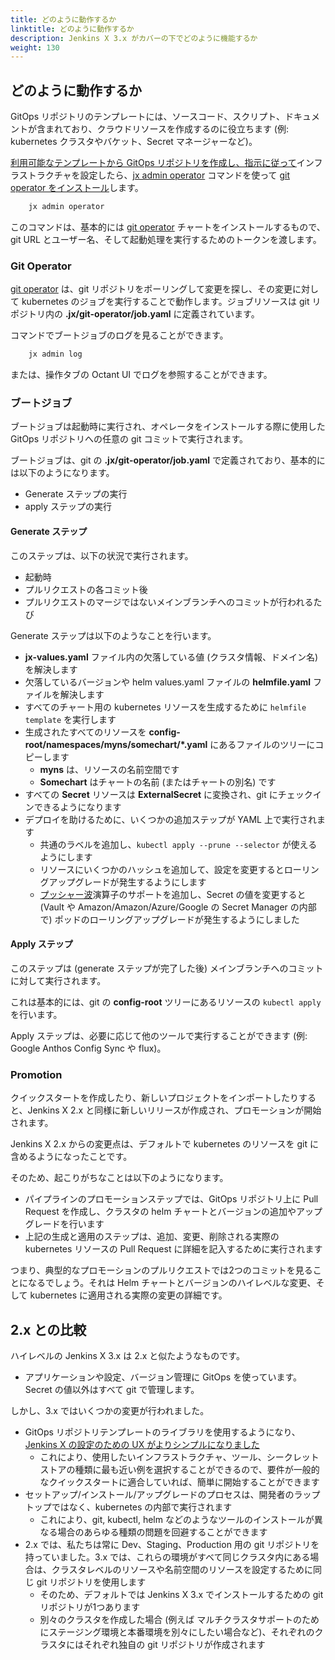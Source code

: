 ```yaml
---
title: どのように動作するか
linktitle: どのように動作するか
description: Jenkins X 3.x がカバーの下でどのように機能するか
weight: 130
---
```



## どのように動作するか

GitOps リポジトリのテンプレートには、ソースコード、スクリプト、ドキュメントが含まれており、クラウドリソースを作成するのに役立ちます (例: kubernetes クラスタやバケット、Secret マネージャーなど)。

[利用可能なテンプレートから GitOps リポジトリを作成し、指示に従って](/docs/v3/getting-started/)インフラストラクチャを設定したら、[jx admin operator](https://github.com/jenkins-x/jx-admin/blob/master/docs/cmd/jx-admin_operator.md) コマンドを使って [git operator をインストール](/docs/v3/guides/operator/)します。


```bash
    jx admin operator
```


このコマンドは、基本的には [git operator](https://github.com/jenkins-x/jx-git-operator) チャートをインストールするもので、git URL とユーザー名、そして起動処理を実行するためのトークンを渡します。


### Git Operator

[git operator](https://github.com/jenkins-x/jx-git-operator) は、git リポジトリをポーリングして変更を探し、その変更に対して kubernetes のジョブを実行することで動作します。ジョブリソースは git リポジトリ内の **.jx/git-operator/job.yaml** に定義されています。

コマンドでブートジョブのログを見ることができます。


```bash
    jx admin log
```


または、操作タブの Octant UI でログを参照することができます。


### ブートジョブ

ブートジョブは起動時に実行され、オペレータをインストールする際に使用した GitOps リポジトリへの任意の git コミットで実行されます。

ブートジョブは、git の **.jx/git-operator/job.yaml** で定義されており、基本的には以下のようになります。


* Generate ステップの実行
* apply ステップの実行


#### Generate ステップ

このステップは、以下の状況で実行されます。


* 起動時
* プルリクエストの各コミット後
* プルリクエストのマージではないメインブランチへのコミットが行われるたび


Generate ステップは以下のようなことを行います。


* **jx-values.yaml** ファイル内の欠落している値 (クラスタ情報、ドメイン名) を解決します
* 欠落しているバージョンや helm values.yaml ファイルの **helmfile.yaml** ファイルを解決します
* すべてのチャート用の kubernetes リソースを生成するために `helmfile template` を実行します
* 生成されたすべてのリソースを **config-root/namespaces/myns/somechart/*.yaml** にあるファイルのツリーにコピーします
    * **myns** は、リソースの名前空間です
    * **Somechart** はチャートの名前 (またはチャートの別名) です
* すべての **Secret** リソースは **ExternalSecret** に変換され、git にチェックインできるようになります
* デプロイを助けるために、いくつかの追加ステップが YAML 上で実行されます
    * 共通のラベルを追加し、`kubectl apply --prune --selector` が使えるようにします
    * リソースにいくつかのハッシュを追加して、設定を変更するとローリングアップグレードが発生するようにします
    * [プッシャー波](https://github.com/pusher/wave)演算子のサポートを追加し、Secret の値を変更すると (Vault や Amazon/Amazon/Azure/Google の Secret Manager の内部で) ポッドのローリングアップグレードが発生するようにしました


#### Apply ステップ

このステップは (generate ステップが完了した後) メインブランチへのコミットに対して実行されます。

これは基本的には、git の **config-root** ツリーにあるリソースの `kubectl apply` を行います。

Apply ステップは、必要に応じて他のツールで実行することができます (例: Google Anthos Config Sync や flux)。


### Promotion

クイックスタートを作成したり、新しいプロジェクトをインポートしたりすると、Jenkins X 2.x と同様に新しいリリースが作成され、プロモーションが開始されます。

Jenkins X 2.x からの変更点は、デフォルトで kubernetes のリソースを git に含めるようになったことです。

そのため、起こりがちなことは以下のようになります。

* パイプラインのプロモーションステップでは、GitOps リポジトリ上に Pull Request を作成し、クラスタの helm チャートとバージョンの追加やアップグレードを行います
* 上記の生成と適用のステップは、追加、変更、削除される実際の kubernetes リソースの Pull Request に詳細を記入するために実行されます

つまり、典型的なプロモーションのプルリクエストでは2つのコミットを見ることになるでしょう。それは Helm チャートとバージョンのハイレベルな変更、そして kubernetes に適用される実際の変更の詳細です。


## 2.x との比較

ハイレベルの Jenkins X 3.x は 2.x と似たようなものです。

* アプリケーションや設定、バージョン管理に GitOps を使っています。Secret の値以外はすべて git で管理します。

しかし、3.x ではいくつかの変更が行われました。

* GitOps リポジトリテンプレートのライブラリを使用するようになり、[Jenkins X の設定のための UX がよりシンプルになりました](/docs/v3/getting-started/)
    * これにより、使用したいインフラストラクチャ、ツール、シークレットストアの種類に最も近い例を選択することができるので、要件が一般的なクイックスタートに適合していれば、簡単に開始することができます
* セットアップ/インストール/アップグレードのプロセスは、開発者のラップトップではなく、kubernetes の内部で実行されます
    * これにより、git, kubectl, helm などのようなツールのインストールが異なる場合のあらゆる種類の問題を回避することができます
* 2.x では、私たちは常に Dev、Staging、Production 用の git リポジトリを持っていました。3.x では、これらの環境がすべて同じクラスタ内にある場合は、クラスタレベルのリソースや名前空間のリソースを設定するために同じ git リポジトリを使用します
    * そのため、デフォルトでは Jenkins X 3.x でインストールするための git リポジトリが1つあります
    * 別々のクラスタを作成した場合 (例えば マルチクラスタサポートのためにステージング環境と本番環境を別々にしたい場合など)、それぞれのクラスタにはそれぞれ独自の git リポジトリが作成されます
